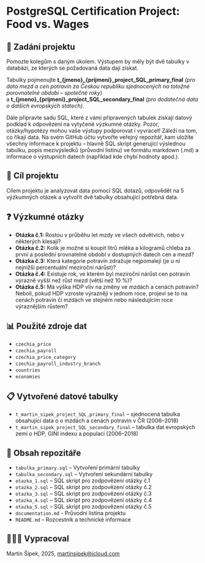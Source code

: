 # PostgreSQL Certification Project: Food vs. Wages


## 📝 Zadání projektu

Pomozte kolegům s daným úkolem. Výstupem by měly být dvě tabulky v databázi, ze kterých se požadovaná data dají získat. 

Tabulky pojmenujte **t_{jmeno}_{prijmeni}_project_SQL_primary_final** _(pro data mezd a cen potravin za Českou republiku sjednocených na totožné porovnatelné období – společné roky)_ a **t_{jmeno}_{prijmeni}_project_SQL_secondary_final** _(pro dodatečná data o dalších evropských státech)_.

Dále připravte sadu SQL, které z vámi připravených tabulek získají datový podklad k odpovězení na vytyčené výzkumné otázky. Pozor, otázky/hypotézy mohou vaše výstupy podporovat i vyvracet! Záleží na tom, co říkají data. Na svém GitHub účtu vytvořte veřejný repozitář, kam uložíte všechny informace k projektu – hlavně SQL skript generující výslednou tabulku, popis mezivýsledků (průvodní listinu) ve formátu markdown (.md) a informace o výstupních datech (například kde chybí hodnoty apod.).


## 🎯 Cíl projektu

Cílem projektu je analyzovat data pomocí SQL dotazů, odpovědět na 5 výzkumných otázek a vytvořit dvě tabulky obsahující potřebná data.


## ❓ Výzkumné otázky
* **Otázka č.1:** Rostou v průběhu let mzdy ve všech odvětvích, nebo v některých klesají?
* **Otázka č.2:** Kolik je možné si koupit litrů mléka a kilogramů chleba za první a poslední srovnatelné období v dostupných datech cen a mezd?
* **Otázka č.3:** Která kategorie potravin zdražuje nejpomaleji (je u ní nejnižší percentuální meziroční nárůst)? 
* **Otázka č.4:** Existuje rok, ve kterém byl meziroční nárůst cen potravin výrazně vyšší než růst mezd (větší než 10 %)?
* **Otázka č.5:** Má výška HDP vliv na změny ve mzdách a cenách potravin? Neboli, pokud HDP vzroste výrazněji v jednom roce, projeví se to na cenách potravin či mzdách ve stejném nebo následujícím roce výraznějším růstem?


## 📊 Použité zdroje dat

* `czechia_price`
* `czechia_payroll`
* `czechia_price_category`
* `czechia_payroll_industry_branch`
* `countries`
* `economies`


## 📋 Vytvořené datové tabulky

* `t_martin_sipek_project_SQL_primary_final` – sjednocená tabulka obsahující data o o mzdách a cenách potravin v ČR (2006–2018)
* `t_martin_sipek_project_SQL_secondary_final` – tabulka dat evropských zemí o HDP, GINI indexu a populaci (2006–2018)


## 📂 Obsah repozitáře

* `tabulka_primary.sql` – Vytvoření primární tabulky
* `tabulka_secondary.sql` – Vytvoření sekundární tabulky
* `otazka_1.sql` – SQL skript pro zodpovězení otázky č.1
* `otazka_2.sql` – SQL skript pro zodpovězení otázky č.2
* `otazka_3.sql` – SQL skript pro zodpovězení otázky č.3
* `otazka_4.sql` – SQL skript pro zodpovězení otázky č.4
* `otazka_5.sql` – SQL skript pro zodpovězení otázky č.5
* `documentation.md` - Průvodní listina projektu 
* `README.md` – Rozcestník a technické informace 


## 👨🏽‍💻 Vypracoval

Martin Šípek, 2025, martinsipek@icloud.com
